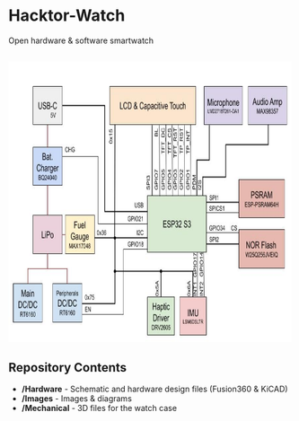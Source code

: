 # Hacktor-Watch
Open hardware &amp; software smartwatch

## 

<img src="https://github.com/dantudose/Hacktor-Watch/blob/main/Images/Hacktor Watch 2.0.jpg" height="500"/>

## Repository Contents

* **/Hardware** - Schematic and hardware design files (Fusion360 & KiCAD)
* **/Images** - Images & diagrams
* **/Mechanical** - 3D files for the watch case
